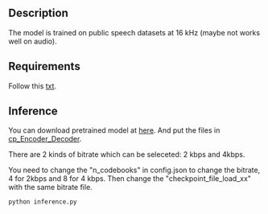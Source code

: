 ## Description
The model is trained on public speech datasets at 16 kHz (maybe not works well on audio).

## Requirements
Follow this [txt](https://github.com/redmist328/APCodec16_speech_infer/tree/main/requirements.txt).

## Inference
You can download pretrained model at [here](http://home.ustc.edu.cn/~redmist/codec/). And put the files in [cp_Encoder_Decoder](https://github.com/redmist328/APCodec16_speech_infer/tree/main/cp_Encoder_Decoder).

There are 2 kinds of bitrate which can be seleceted: 2 kbps and 4kbps.

You need to change the "n_codebooks" in config.json to change the bitrate, 4 for 2kbps and 8 for 4 kbps. Then change the "checkpoint_file_load_xx" with the same bitrate file.
```
python inference.py
```
